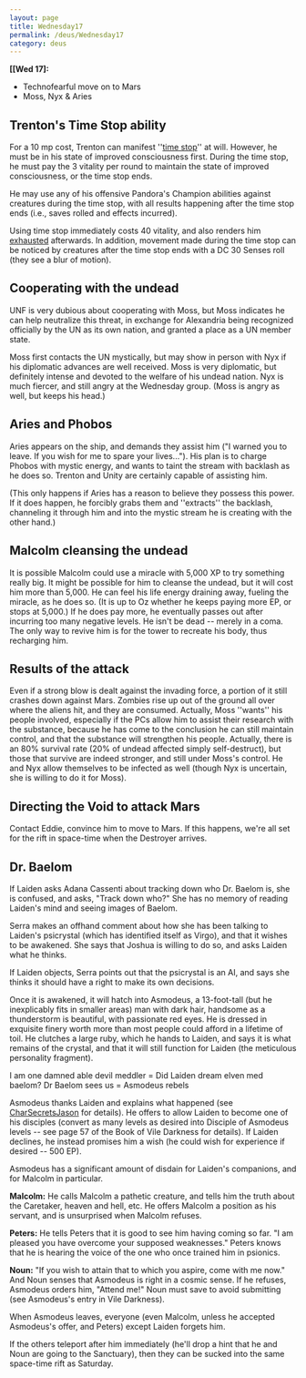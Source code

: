```yaml
---
layout: page
title: Wednesday17
permalink: /deus/Wednesday17
category: deus
---
```

__[[Wed 17]:__
* Technofearful move on to Mars
* Moss, Nyx &amp; Aries

## Trenton's Time Stop ability
For a 10 mp cost, Trenton can manifest ''[time stop](http://www.d20srd.org/srd/spells/timeStop.htm)'' at will. However, he must be in his state of improved consciousness first. During the time stop, he must pay the 3 vitality per round to maintain the state of improved consciousness, or the time stop ends.

He may use any of his offensive Pandora's Champion abilities against creatures during the time stop, with all results happening after the time stop ends (i.e., saves rolled and effects incurred).

Using time stop immediately costs 40 vitality, and also renders him [exhausted](http://www.d20srd.org/srd/conditionSummary.htm#exhausted) afterwards. In addition, movement made during the time stop can be noticed by creatures after the time stop ends with a DC 30 Senses roll (they see a blur of motion).

## Cooperating with the undead
UNF is very dubious about cooperating with Moss, but Moss indicates he can help neutralize this threat, in exchange for Alexandria being recognized officially by the UN as its own nation, and granted a place as a UN member state.

Moss first contacts the UN mystically, but may show in person with Nyx if his diplomatic advances are well received. Moss is very diplomatic, but definitely intense and devoted to the welfare of his undead nation. Nyx is much fiercer, and still angry at the Wednesday group. (Moss is angry as well, but keeps his head.)

## Aries and Phobos
Aries appears on the ship, and demands they assist him (&quot;I warned you to leave. If you wish for me to spare your lives...&quot;). His plan is to charge Phobos with mystic energy, and wants to taint the stream with backlash as he does so. Trenton and Unity are certainly capable of assisting him.

(This only happens if Aries has a reason to believe they possess this power. If it does happen, he forcibly grabs them and ''extracts'' the backlash, channeling it through him and into the mystic stream he is creating with the other hand.)

## Malcolm cleansing the undead
It is possible Malcolm could use a miracle with 5,000 XP to try something really big. It might be possible for him to cleanse the undead, but it will cost him more than 5,000. He can feel his life energy draining away, fueling the miracle, as he does so. (It is up to Oz whether he keeps paying more EP, or stops at 5,000.) If he does pay more, he eventually passes out after incurring too many negative levels. He isn't be dead -- merely in a coma. The only way to revive him is for the tower to recreate his body, thus recharging him.

## Results of the attack
Even if a  strong blow is dealt against the invading force, a portion of it still crashes down against Mars. Zombies rise up out of the ground all over where the aliens hit, and they are consumed. Actually, Moss ''wants'' his people involved, especially if the PCs allow him to assist their research with the substance, because he has come to the conclusion he can still maintain control, and that the substance will strengthen his people. Actually, there is an 80% survival rate (20% of undead affected simply self-destruct), but those that survive are indeed stronger, and still under Moss's control. He and Nyx allow themselves to be infected as well (though Nyx is uncertain, she is willing to do it for Moss).

## Directing the Void to attack Mars
Contact Eddie, convince him to move to Mars. If this happens, we're all set for the rift in space-time when the Destroyer arrives.

## Dr. Baelom
If Laiden asks Adana Cassenti about tracking down who Dr. Baelom is, she is confused, and asks, &quot;Track down who?&quot; She has no memory of reading Laiden's mind and seeing images of Baelom.

Serra makes an offhand comment about how she has been talking to Laiden's psicrystal (which has identified itself as Virgo), and that it wishes to be awakened. She says that Joshua is willing to do so, and asks Laiden what he thinks.

If Laiden objects, Serra points out that the psicrystal is an AI, and says she thinks it should have a right to make its own decisions.

Once it is awakened, it will hatch into Asmodeus, a 13-foot-tall (but he inexplicably fits in smaller areas) man with dark hair, handsome as a thunderstorm is beautiful, with passionate red eyes. He is dressed in exquisite finery worth more than most people could afford in a lifetime of toil. He clutches a large ruby, which he hands to Laiden, and says it is what remains of the crystal, and that it will still function for Laiden (the meticulous personality fragment).

I am one damned able devil meddler = Did Laiden dream elven med baelom?
Dr Baelom sees us = Asmodeus rebels

Asmodeus thanks Laiden and explains what happened (see [CharSecretsJason](CharSecretsJason) for details). He offers to allow Laiden to become one of his disciples (convert as many levels as desired into Disciple of Asmodeus levels -- see page 57 of the Book of Vile Darkness for details). If Laiden declines, he instead promises him a wish (he could wish for experience if desired -- 500 EP).

Asmodeus has a significant amount of disdain for Laiden's companions, and for Malcolm in particular.

__Malcolm:__ He calls Malcolm a pathetic creature, and tells him the truth about the Caretaker, heaven and hell, etc. He offers Malcolm a position as his servant, and is unsurprised when Malcolm refuses.

__Peters:__ He tells Peters that it is good to see him having coming so far. &quot;I am pleased you have overcome your supposed weaknesses.&quot; Peters knows that he is hearing the voice of the one who once trained him in psionics.

__Noun:__ &quot;If you wish to attain that to which you aspire, come with me now.&quot; And Noun senses that Asmodeus is right in a cosmic sense. If he refuses, Asmodeus orders him, &quot;Attend me!&quot; Noun must save to avoid submitting (see Asmodeus's entry in Vile Darkness).

When Asmodeus leaves, everyone (even Malcolm, unless he accepted Asmodeus's offer, and Peters) except Laiden forgets him.

If the others teleport after him immediately (he'll drop a hint that he and Noun are going to the Sanctuary), then they can be sucked into the same space-time rift as Saturday.
